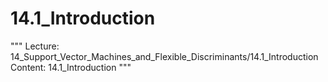 # 14.1_Introduction
"""
Lecture: 14_Support_Vector_Machines_and_Flexible_Discriminants/14.1_Introduction
Content: 14.1_Introduction
"""
